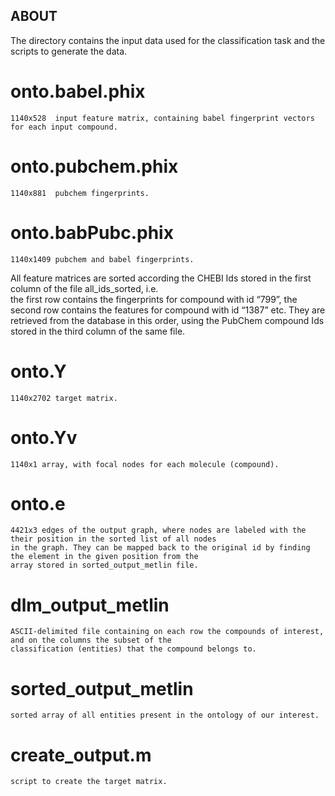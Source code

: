 **ABOUT**
-------------
The directory contains the input data used for the classification task and the scripts to generate the data. 

# onto.babel.phix
    1140x528  input feature matrix, containing babel fingerprint vectors for each input compound.
    
# onto.pubchem.phix
    1140x881  pubchem fingerprints.
    
# onto.babPubc.phix 
    1140x1409 pubchem and babel fingerprints.
    
All feature matrices are sorted according the CHEBI Ids stored in the first column of the file all_ids_sorted, i.e.  
the first row contains the fingerprints for compound with id “799”, the second row contains the features for 
compound with id “1387” etc. They are retrieved from the database in this order, using the PubChem compound Ids 
stored in the third column of the same file.

# onto.Y
    1140x2702 target matrix.

# onto.Yv
    1140x1 array, with focal nodes for each molecule (compound).
    
# onto.e
    4421x3 edges of the output graph, where nodes are labeled with the their position in the sorted list of all nodes
    in the graph. They can be mapped back to the original id by finding the element in the given position from the 
    array stored in sorted_output_metlin file.

# dlm_output_metlin 
    ASCII-delimited file containing on each row the compounds of interest, and on the columns the subset of the 
    classification (entities) that the compound belongs to.
    
# sorted_output_metlin
    sorted array of all entities present in the ontology of our interest. 

# create_output.m
    script to create the target matrix.

    
